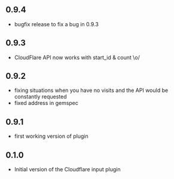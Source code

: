 ## 0.9.4
- bugfix release to fix a bug in 0.9.3

## 0.9.3
- CloudFlare API now works with start_id & count \o/

## 0.9.2
- fixing situations when you have no visits and the API would be constantly requested
- fixed address in gemspec

## 0.9.1
- first working version of plugin

## 0.1.0
- Initial version of the Cloudflare input plugin

